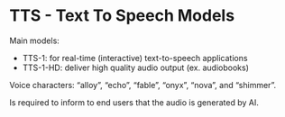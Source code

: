  # TTS - Text To Speech Models

 Main models: 
 - TTS-1: for real-time (interactive) text-to-speech applications
 - TTS-1-HD: deliver high quality audio output (ex. audiobooks)

Voice characters: “alloy”, “echo”, “fable”, “onyx”, “nova”, and “shimmer”.

Is required to inform to end users that the audio is generated by AI.